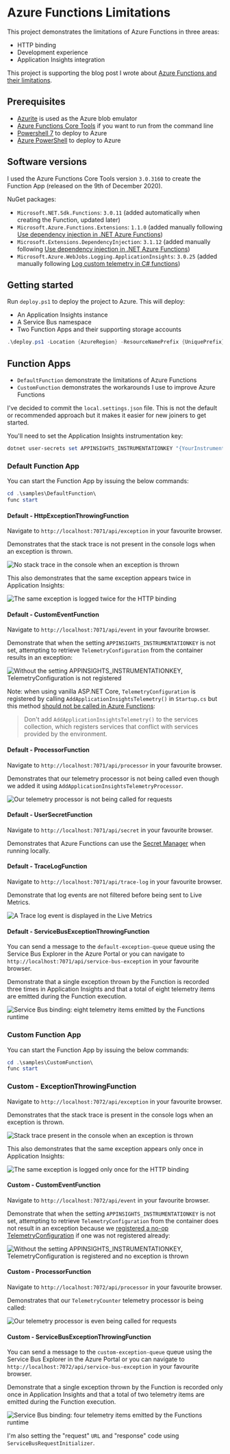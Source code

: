 # Azure Functions Limitations

This project demonstrates the limitations of Azure Functions in three areas:

- HTTP binding
- Development experience
- Application Insights integration

This project is supporting the blog post I wrote about [Azure Functions and their limitations][blog-post].

## Prerequisites

- [Azurite][azurite] is used as the Azure blob emulator
- [Azure Functions Core Tools][azure-functions-core-tools] if you want to run from the command line
- [Powershell 7][powershell-7] to deploy to Azure
- [Azure PowerShell][azure-powershell] to deploy to Azure

## Software versions

I used the Azure Functions Core Tools version `3.0.3160` to create the Function App (released on the 9th of December 2020).

NuGet packages:

- `Microsoft.NET.Sdk.Functions`: `3.0.11` (added automatically when creating the Function, updated later)
- `Microsoft.Azure.Functions.Extensions`: `1.1.0` (added manually following [Use dependency injection in .NET Azure Functions][dependency-injection])
- `Microsoft.Extensions.DependencyInjection`: `3.1.12` (added manually following [Use dependency injection in .NET Azure Functions][dependency-injection])
- `Microsoft.Azure.WebJobs.Logging.ApplicationInsights`: `3.0.25` (added manually following [Log custom telemetry in C# functions][custom-telemetry])

## Getting started

Run `deploy.ps1` to deploy the project to Azure. This will deploy:

- An Application Insights instance
- A Service Bus namespace
- Two Function Apps and their supporting storage accounts

```powershell
.\deploy.ps1 -Location {AzureRegion} -ResourceNamePrefix {UniquePrefix}
```

## Function Apps

- `DefaultFunction` demonstrate the limitations of Azure Functions
- `CustomFunction` demonstrates the workarounds I use to improve Azure Functions

I've decided to commit the `local.settings.json` file. This is not the default or recommended approach but it makes it easier for new joiners to get started.

You'll need to set the Application Insights instrumentation key:

```powershell
dotnet user-secrets set APPINSIGHTS_INSTRUMENTATIONKEY "{YourInstrumentationKey}" --id 074ca336-270b-4832-9a1a-60baf152b727
```

### Default Function App

You can start the Function App by issuing the below commands:

```powershell
cd .\samples\DefaultFunction\
func start
```

#### Default - HttpExceptionThrowingFunction

Navigate to `http://localhost:7071/api/exception` in your favourite browser.

Demonstrates that the stack trace is not present in the console logs when an exception is thrown.

![No stack trace in the console when an exception is thrown](docs/img/console-stack-trace-absent.png)

This also demonstrates that the same exception appears twice in Application Insights:

![The same exception is logged twice for the HTTP binding](docs/img/http-binding-exception-logged-twice.png)

#### Default - CustomEventFunction

Navigate to `http://localhost:7071/api/event` in your favourite browser.

Demonstrate that when the setting `APPINSIGHTS_INSTRUMENTATIONKEY` is not set, attempting to retrieve `TelemetryConfiguration` from the container results in an exception:

![Without the setting `APPINSIGHTS_INSTRUMENTATIONKEY`, TelemetryConfiguration is not registered](docs/img/telemetry-configuration-not-registered.png)

Note: when using vanilla ASP.NET Core, `TelemetryConfiguration` is registered by calling `AddApplicationInsightsTelemetry()` in `Startup.cs` but this method [should not be called in Azure Functions][dont-call-add-app-insights-telemetry]:

> Don't add `AddApplicationInsightsTelemetry()` to the services collection, which registers services that conflict with services provided by the environment.

#### Default - ProcessorFunction

Navigate to `http://localhost:7071/api/processor` in your favourite browser.

Demonstrates that our telemetry processor is not being called even though we added it using `AddApplicationInsightsTelemetryProcessor`.

![Our telemetry processor is not being called for requests](docs/img/telemetry-processor-is-not-being-called.png)

#### Default - UserSecretFunction

Navigate to `http://localhost:7071/api/secret` in your favourite browser.

Demonstrates that Azure Functions can use the [Secret Manager][secret-manager] when running locally.

#### Default - TraceLogFunction

Navigate to `http://localhost:7071/api/trace-log` in your favourite browser.

Demonstrate that log events are not filtered before being sent to Live Metrics.

![A `Trace` log event is displayed in the Live Metrics](docs/img/trace-log-live-metrics.png)

#### Default - ServiceBusExceptionThrowingFunction

You can send a message to the `default-exception-queue` queue using the Service Bus Explorer in the Azure Portal or you can navigate to `http://localhost:7071/api/service-bus-exception` in your favourite browser.

Demonstrate that a single exception thrown by the Function is recorded three times in Application Insights and that a total of eight telemetry items are emitted during the Function execution.

![Service Bus binding: eight telemetry items emitted by the Functions runtime](docs/img/service-bus-binding-execution-eight-telemetry-items.png)

### Custom Function App

You can start the Function App by issuing the below commands:

```powershell
cd .\samples\CustomFunction\
func start
```

### Custom - ExceptionThrowingFunction

Navigate to `http://localhost:7072/api/exception` in your favourite browser.

Demonstrates that the stack trace is present in the console logs when an exception is thrown.

![Stack trace present in the console when an exception is thrown](docs/img/console-stack-trace-present.png)

This also demonstrates that the same exception appears only once in Application Insights:

![The same exception is logged only once for the HTTP binding](docs/img/http-binding-exception-logged-once.png)

#### Custom - CustomEventFunction

Navigate to `http://localhost:7072/api/event` in your favourite browser.

Demonstrate that when the setting `APPINSIGHTS_INSTRUMENTATIONKEY` is not set, attempting to retrieve `TelemetryConfiguration` from the container does not result in an exception because we [registered a no-op TelemetryConfiguration][default-telemetry-configuration-registration] if one was not registered already:

![Without the setting `APPINSIGHTS_INSTRUMENTATIONKEY`, TelemetryConfiguration is registered and no exception is thrown](docs/img/telemetry-configuration-registered.png)

#### Custom - ProcessorFunction

Navigate to `http://localhost:7072/api/processor` in your favourite browser.

Demonstrates that our `TelemetryCounter` telemetry processor is being called:

![Our telemetry processor is even being called for requests](docs/img/telemetry-counter-is-being-called.png)

#### Custom - ServiceBusExceptionThrowingFunction

You can send a message to the `custom-exception-queue` queue using the Service Bus Explorer in the Azure Portal or you can navigate to `http://localhost:7072/api/service-bus-exception` in your favourite browser.

Demonstrate that a single exception thrown by the Function is recorded only once in Application Insights and that a total of two telemetry items are emitted during the Function execution.

![Service Bus binding: four telemetry items emitted by the Functions runtime](docs/img/service-bus-binding-execution-two-telemetry-items.png)

I'm also setting the "request" `URL` and "response" code using `ServiceBusRequestInitializer`.

[azurite]: https://docs.microsoft.com/en-us/azure/storage/common/storage-use-azurite
[azure-functions-core-tools]: https://github.com/Azure/azure-functions-core-tools
[dependency-injection]: https://docs.microsoft.com/en-us/azure/azure-functions/functions-dotnet-dependency-injection
[custom-telemetry]: https://docs.microsoft.com/en-us/azure/azure-functions/functions-dotnet-class-library?tabs=v2%2Ccmd#log-custom-telemetry-in-c-functions
[powershell-7]: https://docs.microsoft.com/en-us/powershell/scripting/install/installing-powershell-core-on-windows?view=powershell-7
[azure-powershell]: https://docs.microsoft.com/en-us/powershell/azure/install-az-ps?view=azps-6.3.0
[dont-call-add-app-insights-telemetry]: https://docs.microsoft.com/en-US/azure/azure-functions/functions-dotnet-dependency-injection#logging-services
[secret-manager]: https://docs.microsoft.com/en-us/aspnet/core/security/app-secrets?view=aspnetcore-5.0&tabs=windows#secret-manager
[blog-post]: https://gabrielweyer.net/2020/12/20/azure-functions-and-their-limitations/
[default-telemetry-configuration-registration]: https://github.com/gabrielweyer/azure-functions-limitations/blob/10383f8825533ade6eab23aa7390163191bf1627/src/CustomApi/Infrastructure/Telemetry/ApplicationInsightsServiceCollectionExtensions.cs#L169-L172
